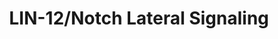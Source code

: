 ---
annotations:
- id: PW:0000204
  parent: signaling pathway
  type: Pathway Ontology
  value: Notch signaling pathway
authors:
- Kyook
- MaintBot
- RaatsS
description: The LIN-12/Notch pathway plays two related roles in vulval development;
  to prevent adjacent induced vulval precursor cells (VPCs) from both becoming 1Â°
  VPCs and to induce VPCs adjacent to the 1Â°VPC to take a 2Â° cell fate.
last-edited: 2021-05-27
organisms:
- Caenorhabditis elegans
redirect_from:
- /index.php/Pathway:WP2223
- /instance/WP2223
revision: null
schema-jsonld:
- '@context': https://schema.org/
  '@id': https://wikipathways.github.io/pathways/WP2223.html
  '@type': Dataset
  creator:
    '@type': Organization
    name: WikiPathways
  description: The LIN-12/Notch pathway plays two related roles in vulval development;
    to prevent adjacent induced vulval precursor cells (VPCs) from both becoming 1Â°
    VPCs and to induce VPCs adjacent to the 1Â°VPC to take a 2Â° cell fate.
  keywords:
  - LET-23
  - LET-60
  - LIN-12
  - MPK-1
  - apm-1
  - ark-1
  - dpy-23
  - gap-1
  - lip-1
  - lst-1
  - lst-2
  - lst-3
  - lst-4
  - sli-1
  - unc-101
  license: CC0
  name: LIN-12/Notch Lateral Signaling
seo: CreativeWork
title: LIN-12/Notch Lateral Signaling
wpid: WP2223
---